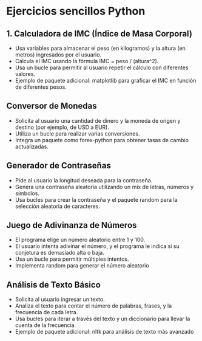 # Ejercicios sencillos Python

## 1. Calculadora de IMC (Índice de Masa Corporal)

- Usa variables para almacenar el peso (en kilogramos) y la altura (en metros) ingresados por el usuario.
- Calcula el IMC usando la fórmula IMC = peso / (altura^2).
- Usa un bucle para permitir al usuario repetir el cálculo con diferentes valores.
- Ejemplo de paquete adicional: matplotlib para graficar el IMC en función de diferentes pesos.

## Conversor de Monedas

- Solicita al usuario una cantidad de dinero y la moneda de origen y destino (por ejemplo, de USD a EUR).
- Utiliza un bucle para realizar varias conversiones.
- Integra un paquete como forex-python para obtener tasas de cambio actualizadas.

## Generador de Contraseñas

- Pide al usuario la longitud deseada para la contraseña.
- Genera una contraseña aleatoria utilizando un mix de letras, números y símbolos.
- Usa bucles para crear la contraseña y el paquete random para la selección aleatoria de caracteres.

## Juego de Adivinanza de Números

- El programa elige un número aleatorio entre 1 y 100.
- El usuario intenta adivinar el número, y el programa le indica si su conjetura es demasiado alta o baja.
- Usa un bucle para permitir múltiples intentos.
- Implementa random para generar el número aleatorio

## Análisis de Texto Básico

- Solicita al usuario ingresar un texto.
- Analiza el texto para contar el número de palabras, frases, y la frecuencia de cada letra.
- Usa bucles para iterar a través del texto y un diccionario para llevar la cuenta de la frecuencia.
- Ejemplo de paquete adicional: nltk para análisis de texto más avanzado


